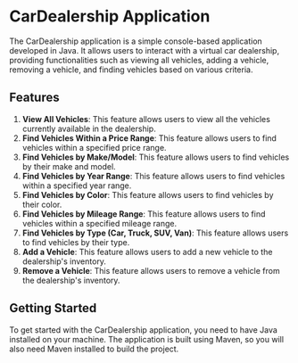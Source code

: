 # CarDealership Application

The CarDealership application is a simple console-based application developed in Java. It allows users to interact with a virtual car dealership, providing functionalities such as viewing all vehicles, adding a vehicle, removing a vehicle, and finding vehicles based on various criteria.

## Features

1. **View All Vehicles**: This feature allows users to view all the vehicles currently available in the dealership.
2. **Find Vehicles Within a Price Range**: This feature allows users to find vehicles within a specified price range.
3. **Find Vehicles by Make/Model**: This feature allows users to find vehicles by their make and model.
4. **Find Vehicles by Year Range**: This feature allows users to find vehicles within a specified year range.
5. **Find Vehicles by Color**: This feature allows users to find vehicles by their color.
6. **Find Vehicles by Mileage Range**: This feature allows users to find vehicles within a specified mileage range.
7. **Find Vehicles by Type (Car, Truck, SUV, Van)**: This feature allows users to find vehicles by their type.
8. **Add a Vehicle**: This feature allows users to add a new vehicle to the dealership's inventory.
9. **Remove a Vehicle**: This feature allows users to remove a vehicle from the dealership's inventory.

## Getting Started

To get started with the CarDealership application, you need to have Java installed on your machine. The application is built using Maven, so you will also need Maven installed to build the project.
